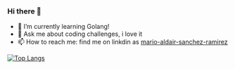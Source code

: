 ### Hi there 👋

- 🌱 I’m currently learning Golang!
- 💬 Ask me about coding challenges, i love it
- 📫 How to reach me: find me on linkdin as [mario-aldair-sanchez-ramirez](https://www.linkedin.com/in/mario-aldair-sanchez-ramirez/)

[![Top Langs](https://github-readme-stats.vercel.app/api/top-langs/?username=aldaprojects&layout=compact)](https://github.com/aldaprojects)
